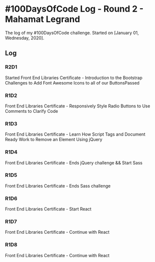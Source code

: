 # #100DaysOfCode Log - Round 2 - Mahamat Legrand

The log of my #100DaysOfCode challenge. Started on [January 01, Wednesday, 2020].

## Log

### R2D1

Started Front End Libraries Certificate - Introduction to the Bootstrap Challenges to Add Font Awesome Icons to all of our ButtonsPassed

### R1D2

Front End Libraries Certificate - Responsively Style Radio Buttons to Use Comments to Clarify Code

### R1D3

Front End Libraries Certificate - Learn How Script Tags and Document Ready Work to Remove an Element Using jQuery

### R1D4

Front End Libraries Certificate - Ends jQuery challenge && Start Sass

### R1D5

Front End Libraries Certificate - Ends Sass challenge

### R1D6

Front End Libraries Certificate - Start React

### R1D7

Front End Libraries Certificate - Continue with React

### R1D8

Front End Libraries Certificate - Continue with React
